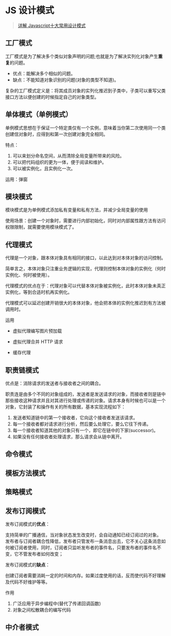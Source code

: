 # JS 设计模式

> [详解 Javascript十大常用设计模式](https://juejin.im/entry/58c280b1da2f600d8725b887)

## 工厂模式

工厂模式是为了解决多个类似对象声明的问题;也就是为了解决实列化对象产生**重复**的问题。

* 优点：能解决多个相似的问题。
* 缺点：不能知道对象识别的问题(对象的类型不知道)。

复杂的工厂模式定义是：将其成员对象的实列化推迟到子类中，子类可以重写父类接口方法以便创建的时候指定自己的对象类型。

## 单体模式（单例模式）

单例模式思想在于保证一个特定类仅有一个实例，意味着当你第二次使用同一个类创建信对象时，应得到和第一次创建对象完全相同。

特点：

1. 可以来划分命名空间，从而清除全局变量所带来的风险。
2. 可以把代码组织的更为一体，便于阅读和维护。
3. 可以被实例化，且实例化一次。

运用：弹窗

## 模块模式

模块模式是为单例模式添加私有变量和私有方法，并减少全局变量的使用

使用场景：创建一个对象时，需要进行内部初始化，同时对内部属性跟方法有访问权限限制，就需要使用模块模式了。

## 代理模式

代理是一个对象，跟本体对象具有相同的接口，以此达到对本体对象的访问控制。

简单言之，本体对象只注重业务逻辑的实现，代理则控制本体对象的实例化（何时实例化、何时被使用）。

代理模式的优点在于：代理对象可以代替本体对象被实例化，此时本体对象未真正实例化，等到合适时机再实例化。

代理模式可以延迟创建开销很大的本体对象，他会把本体的实例化推迟到有方法被调用时。

运用

* 虚拟代理编写图片预加载

* 虚拟代理合并 HTTP 请求

* 缓存代理

## 职责链模式

优点是：消除请求的发送者与接收者之间的耦合。

职责连是由多个不同的对象组成的，发送者是发送请求的对象，而接收者则是链中那些接收这种请求并且对其进行处理或传递的对象。请求本身有时候也可以是一个对象，它封装了和操作有关的所有数据，基本实现流程如下：

1. 发送者知道链中的第一个接收者，它向这个接收者发送该请求。
2. 每一个接收者都对请求进行分析，然后要么处理它，要么它往下传递。
3. 每一个接收者知道其他的对象只有一个，即它在链中的下家(successor)。
4. 如果没有任何接收者处理请求，那么请求会从链中离开。

## 命令模式

## 模板方法模式

## 策略模式

## 发布订阅模式

发布订阅模式的**优点**：

支持简单的广播通信，当对象状态发生改变时，会自动通知已经订阅过的对象。
发布者与订阅者耦合性降低，发布者只管发布一条消息出去，它不关心这条消息如何被订阅者使用，同时，订阅者只监听发布者的事件名，只要发布者的事件名不变，它不管发布者如何改变；

发布订阅模式的**缺点**：

创建订阅者需要消耗一定的时间和内存。如果过度使用的话，反而使代码不好理解及代码不好维护等等。

作用

1. 广泛应用于异步编程中(替代了传递回调函数)
2. 对象之间松散耦合的编写代码

## 中介者模式

